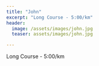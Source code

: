 ```yaml
---
title: "John"
excerpt: "Long Course - 5:00/km"
header:
  image: /assets/images/john.jpg
  teaser: assets/images/john.jpg

---
```


Long Course - 5:00/km